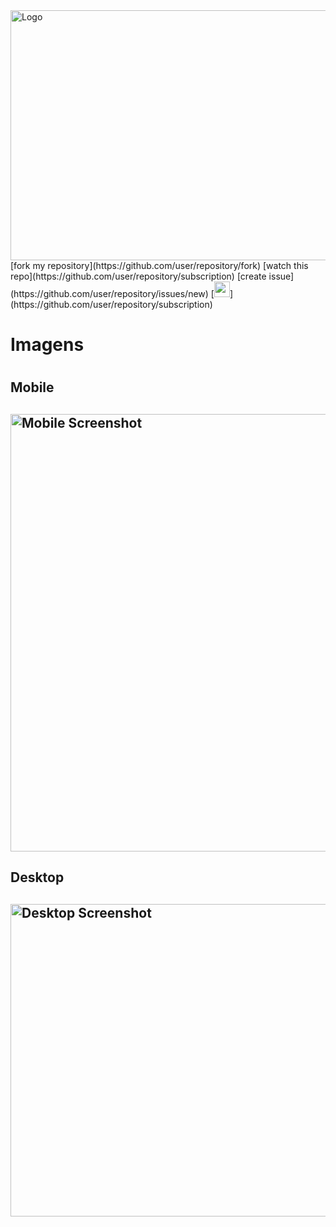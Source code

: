  <img align="center" height="400" width="700" src="https://user-images.githubusercontent.com/70667947/130655443-6eece438-741a-421d-a07a-51562596ac47.png" alt="Logo">
 [fork my repository](https://github.com/user/repository/fork)
 [watch this repo](https://github.com/user/repository/subscription)
 [create issue](https://github.com/user/repository/issues/new)
 [<img src="https://s18955.pcdn.co/wp-content/uploads/2018/02/github.png" width="25"/>](https://github.com/user/repository/subscription)
 <h1>Imagens<h1>
 <h2>Mobile<h2>
 <img  align="center" height="700" width="700" src="https://user-images.githubusercontent.com/70667947/130653504-664b5491-399b-42a1-bb8e-17826550f2e1.png" alt="Mobile Screenshot">
 <h2>Desktop<h2>
 <img  align="center" height="500" width="1000" src="https://user-images.githubusercontent.com/70667947/130653551-494afa39-f2d0-47d6-a240-7e813d9e9eb8.png" alt="Desktop Screenshot"> 

